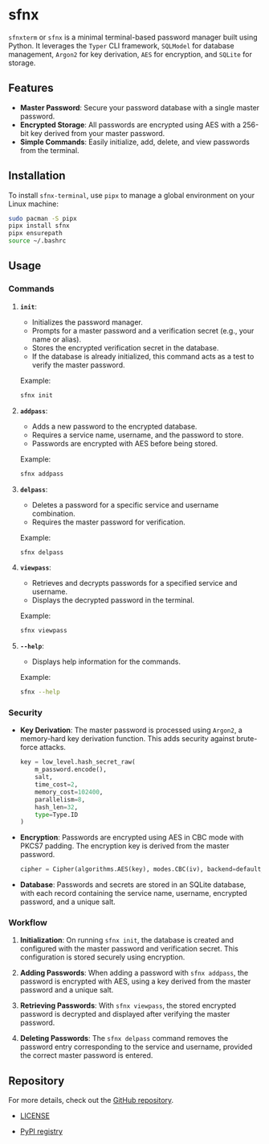 # sfnx

`sfnxterm` or `sfnx` is a minimal terminal-based password manager built using Python. It leverages the `Typer` CLI framework, `SQLModel` for database management, `Argon2` for key derivation, `AES` for encryption, and `SQLite` for storage.

## Features

- **Master Password**: Secure your password database with a single master password.
- **Encrypted Storage**: All passwords are encrypted using AES with a 256-bit key derived from your master password.
- **Simple Commands**: Easily initialize, add, delete, and view passwords from the terminal.

## Installation

To install `sfnx-terminal`, use `pipx` to manage a global environment on your Linux machine:

```sh
sudo pacman -S pipx
pipx install sfnx
pipx ensurepath
source ~/.bashrc
```

## Usage

### Commands

1. **`init`**:  
   - Initializes the password manager.
   - Prompts for a master password and a verification secret (e.g., your name or alias).
   - Stores the encrypted verification secret in the database.
   - If the database is already initialized, this command acts as a test to verify the master password.

   Example:
   ```sh
   sfnx init
   ```

2. **`addpass`**:  
   - Adds a new password to the encrypted database.
   - Requires a service name, username, and the password to store.
   - Passwords are encrypted with AES before being stored.

   Example:
   ```sh
   sfnx addpass
   ```

3. **`delpass`**:  
   - Deletes a password for a specific service and username combination.
   - Requires the master password for verification.

   Example:
   ```sh
   sfnx delpass
   ```

4. **`viewpass`**:  
   - Retrieves and decrypts passwords for a specified service and username.
   - Displays the decrypted password in the terminal.

   Example:
   ```sh
   sfnx viewpass
   ```

5. **`--help`**:  
   - Displays help information for the commands.

   Example:
   ```sh
   sfnx --help
   ```

### Security

- **Key Derivation**: The master password is processed using `Argon2`, a memory-hard key derivation function. This adds security against brute-force attacks.
  ```python
  key = low_level.hash_secret_raw(
      m_password.encode(),
      salt,
      time_cost=2,
      memory_cost=102400,
      parallelism=8,
      hash_len=32,
      type=Type.ID
  )
  ```
- **Encryption**: Passwords are encrypted using AES in CBC mode with PKCS7 padding. The encryption key is derived from the master password.
  ```python
  cipher = Cipher(algorithms.AES(key), modes.CBC(iv), backend=default_backend())
  ```
- **Database**: Passwords and secrets are stored in an SQLite database, with each record containing the service name, username, encrypted password, and a unique salt.

### Workflow

1. **Initialization**: On running `sfnx init`, the database is created and configured with the master password and verification secret. This configuration is stored securely using encryption.

2. **Adding Passwords**: When adding a password with `sfnx addpass`, the password is encrypted with AES, using a key derived from the master password and a unique salt.

3. **Retrieving Passwords**: With `sfnx viewpass`, the stored encrypted password is decrypted and displayed after verifying the master password.

4. **Deleting Passwords**: The `sfnx delpass` command removes the password entry corresponding to the service and username, provided the correct master password is entered.

## Repository

For more details, check out the [GitHub repository](https://github.com/themohitnair/sfnxterm).

- [LICENSE](https://github.com/themohitnair/sfnxterm/blob/main/LICENSE)

- [PyPI registry](https://pypi.org/project/sfnx/)